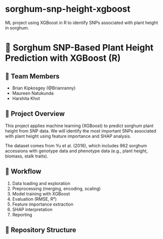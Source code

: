 # sorghum-snp-height-xgboost
ML project using XGBoost in R to identify SNPs associated with plant height in sorghum.


# 🌾 Sorghum SNP-Based Plant Height Prediction with XGBoost (R)

## 👥 Team Members
- Brian Kipkosgey (@Brianranny)
- Maureen Natukunda
- Harshita Khot

## 📌 Project Overview
This project applies machine learning (XGBoost) to predict sorghum plant height from SNP data. We will identify the most important SNPs associated with plant height using feature importance and SHAP analysis.

The dataset comes from Yu et al. (2016), which includes 962 sorghum accessions with genotype data and phenotype data (e.g., plant height, biomass, stalk traits).

## 🔁 Workflow
1. Data loading and exploration
2. Preprocessing (merging, encoding, scaling)
3. Model training with XGBoost
4. Evaluation (RMSE, R²)
5. Feature importance extraction
6. SHAP interpretation
7. Reporting

## 📁 Repository Structure
